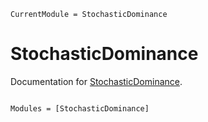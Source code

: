 ```@meta
CurrentModule = StochasticDominance
```

# StochasticDominance

Documentation for [StochasticDominance](https://github.com/rajmadan96/StochasticDominance.jl).

```@index
```

```@autodocs
Modules = [StochasticDominance]
```
